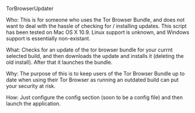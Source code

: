 TorBrowserUpdater

Who: This is for someone who uses the Tor Browser Bundle, and does not want to deal with the hassle of checking for / installing updates.  This script has been tested on Mac OS X 10.9. Linux support is unknown, and Windows support is essentially non-existant.

What: Checks for an update of the tor browser bundle for your currnt selected build, and then downloads the update and installs it (deleting the old install).  After that it launches the bundle.

Why: The purpose of this is to keep users of the Tor Browser Bundle up to date when using their Tor Browser as running an outdated build can put your security at risk.

How: Just configure the config section (soon to be a config file) and then launch the application.
